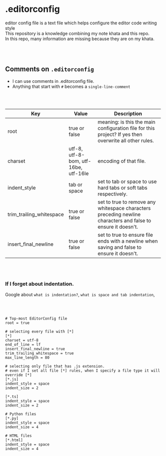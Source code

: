 # .editorconfig
editor config file is a text file which helps configure the editor code writing style <br>
This repository is a knowledge combining my note khata and this repo. <br>
In this repo, many information are missing because they are on my khata.

<br>
<br>


## Comments on `.editorconfig`
* I can use comments in .editorconfig file.
* Anything that start with ` # ` becomes a `single-line-comment`

<br>
<br>

| Key  | Value                     | Description                                             |
| ------ | ------------------------- | ------------------------------------------------------|
| root | true or false             | meaning: is this the main configuration file for this project? If yes then overwrite all other rules. |
| charset | utf-8, utf-8-bom, utf-16be, utf-16le            | encoding of that file. |
| indent_style | tab or space    | set to tab or space to use hard tabs or soft tabs respectively. |
| trim_trailing_whitespace | true or false   | set to true to remove any whitespace characters preceding newline characters and false to ensure it doesn't. |
| insert_final_newline | true or false   | set to true to ensure file ends with a newline when saving and false to ensure it doesn't. |

<br>
<br>

### If I forget about indentation.
Google about `what is indentation?`, `what is space and tab indentation`,


<br>
<br>


```
# Top-most EditorConfig file
root = true

# selecting every file with [*]
[*]
charset = utf-8
end_of_line = lf
insert_final_newline = true
trim_trailing_whitespace = true
max_line_length = 80

# selecting only file that has .js extension.
# even if I set all file [*] rules, when I specify a file type it will override [*]
[*.js]
indent_style = space
indent_size = 2

[*.ts]
indent_style = space
indent_size = 2

# Python files
[*.py]
indent_style = space
indent_size = 4

# HTML files
[*.html]
indent_style = space
indent_size = 4


```
